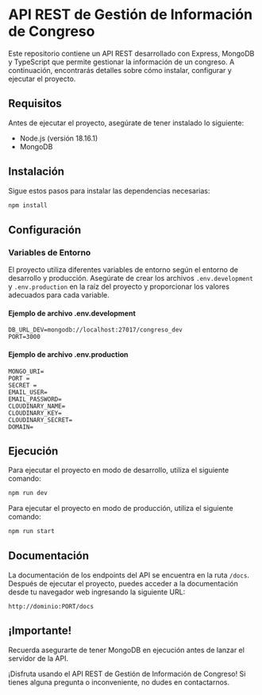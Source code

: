 # API REST de Gestión de Información de Congreso

Este repositorio contiene un API REST desarrollado con Express, MongoDB y TypeScript que permite gestionar la información de un congreso. A continuación, encontrarás detalles sobre cómo instalar, configurar y ejecutar el proyecto.

## Requisitos

Antes de ejecutar el proyecto, asegúrate de tener instalado lo siguiente:

- Node.js (versión 18.16.1)
- MongoDB

## Instalación

Sigue estos pasos para instalar las dependencias necesarias:

```bash
npm install
```

## Configuración

### Variables de Entorno

El proyecto utiliza diferentes variables de entorno según el entorno de desarrollo y producción. Asegúrate de crear los archivos `.env.development` y `.env.production` en la raíz del proyecto y proporcionar los valores adecuados para cada variable.

#### Ejemplo de archivo .env.development

```
DB_URL_DEV=mongodb://localhost:27017/congreso_dev
PORT=3000
```

#### Ejemplo de archivo .env.production

```
MONGO_URI=
PORT = 
SECRET =
EMAIL_USER=
EMAIL_PASSWORD=
CLOUDINARY_NAME=
CLOUDINARY_KEY=
CLOUDINARY_SECRET=
DOMAIN=
```

## Ejecución

Para ejecutar el proyecto en modo de desarrollo, utiliza el siguiente comando:

```bash
npm run dev
```

Para ejecutar el proyecto en modo de producción, utiliza el siguiente comando:

```bash
npm run start
```

## Documentación

La documentación de los endpoints del API se encuentra en la ruta `/docs`. Después de ejecutar el proyecto, puedes acceder a la documentación desde tu navegador web ingresando la siguiente URL:

```
http://dominio:PORT/docs
```

## ¡Importante!

Recuerda asegurarte de tener MongoDB en ejecución antes de lanzar el servidor de la API.

¡Disfruta usando el API REST de Gestión de Información de Congreso! Si tienes alguna pregunta o inconveniente, no dudes en contactarnos.